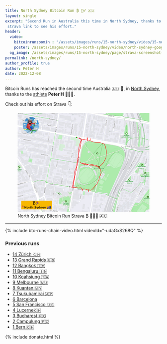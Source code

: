 ```yaml
---
title: North Sydney Bitcoin Run ₿ 🏃‍♂ 🇦🇺
layout: single
excerpt: "Second Run in Australia this time in North Sydney, thanks to the athlete Peter H 💪👏🙏. Follow the 
 strava link to see his effort."
header:
  video:
    bitcoinrunzoomin : "/assets/images/runs/15-north-sydney/video/15-north-sydney-zoomin-medium-1920x1080.m4v"
    poster: /assets/images/runs/15-north-sydney/video/north-sydney-google-earth-printscreen-1920x1080.jpg
  og_image: /assets/images/runs/15-north-sydney/page/strava-screenshot-1280x960.png
permalink: /north-sydney/
author_profile: true
author: Peter H
date: 2022-12-08
---
```


Bitcoin Runs has reached the second time Australia 🇦🇺 🎉,
in [North Sydney](https://en.wikipedia.org/wiki/North_Sydney,_New_South_Wales), 
thanks to the [athlete](https://www.strava.com/athletes/108956783) 
**Peter H** 💪👏🙏.

Check out his effort on Strava 👇:

<figure class="image">
  <a href="https://www.strava.com/activities/8221225103" target="_blank">
    <img src="/assets/images/runs/15-north-sydney/page/north-sydney-author-strava-1280x960.jpeg" alt="North Sydney Bitcoin Run Strava ₿ 🏃🏿‍♂️ 🇦🇺">
  </a>
  <figcaption>North Sydney Bitcoin Run Strava ₿ 🏃🏿‍♂ 🇦🇺</figcaption>
</figure>

<hr>

{% include btc-runs-chain-video.html videoId="-udaGxS268Q" %}

### Previous runs

- [14 Zürich 🇨🇭](/zuerich)
- [13 Grand Rapids️ 🇺🇸](/grand-rapids)
- [12 Bangkok️ 🇹🇭](/bangkok)
- [11 Bengaluru 🇮🇳](/bengaluru)
- [10 Koahsiung 🇹🇼](/kaohsiung)
- [9 Melbourne 🇦🇺](/melbourne)
- [8 Kuantan 🇲🇾](/kuantan)
- [7 Tsukubamirai 🇯🇵](/tsukubamirai)
- [6 Barcelona](/barcelona)
- [5 San Francisco 🇺🇸](/san-francisco)
- [4 Lucerne🇨🇭](/lucerne)
- [3 Bucharest 🇷🇴](/bucharest)
- [2 Campulung 🇷🇴](/campulung)
- [1 Bern 🇨🇭](/bern)

{% include donate.html %}  
  
  
